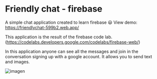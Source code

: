 
# Friendly chat - firebase
A simple chat application created to learn firebase 😃
 View demo: https://friendlychat-599b2.web.app/

This application is the result of the firebase code lab. (https://codelabs.developers.google.com/codelabs/firebase-web/)

In this application anyone can see all the messages and join in the conversation signing up with a google account. It allows you to send text and images.

![imagen](https://user-images.githubusercontent.com/77217577/189266219-88e6d746-20c6-4c52-b272-6bde334ff827.png)
